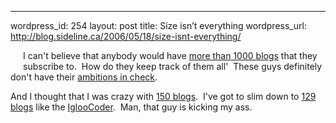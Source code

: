 --- 
wordpress_id: 254
layout: post
title: Size isn&#8217;t everything
wordpress_url: http://blog.sideline.ca/2006/05/18/size-isnt-everything/

<p><img alt="" hspace="10" src="http://static.flickr.com/55/148739911_e1f7df6ce5_o.jpg" align="left" vspace="10" border="0" />I can't believe that anybody would have <a href="http://www.kbcafe.com/rss/'guid=20060518051656">more than 1000 blogs</a> that they subscribe to.  How do they keep track of them all'  These guys definitely don't have their <a href="http://blogs.sideline.ca/archive/2006/05/16/TheKISSprinciple.aspx">ambitions in check</a>.</p>
<p>And I thought that I was crazy with <a href="http://share.opml.org/viewsharedfeeds/'user_id=3050">150 blogs</a>.  I've got to slim down to <a href="http://share.opml.org/viewsharedfeeds/'user_id=3043">129 blogs</a> like the <a href="http://www.igloocoder.com/">IglooCoder</a>.  Man, that guy is kicking my ass.</p>
